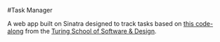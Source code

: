 #Task Manager

A web app built on Sinatra designed to track tasks based on [this code-along](https://github.com/turingschool/curriculum/blob/master/source/projects/task_manager.markdown) from the [Turing School of Software & Design](https://www.turing.io).

